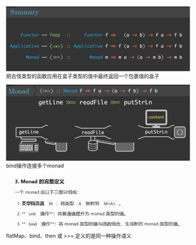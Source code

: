 ![把古怪类型的函数应用在盒子类型的值中最终返回一个包裹值的盒子](images/%E5%87%BD%E6%95%B0%E5%BC%8Fmonad%E9%97%AE%E9%A2%98/image.png)
把古怪类型的函数应用在盒子类型的值中最终返回一个包裹值的盒子

![Alt text](images/%E5%87%BD%E6%95%B0%E5%BC%8Fmonad%E9%97%AE%E9%A2%98/image-1.png) bind操作连接多个monad

![Alt text](images/%E5%87%BD%E6%95%B0%E5%BC%8Fmonad%E9%97%AE%E9%A2%98/image-2.png)
flatMap、bind、then 或 >>= 定义的是同一种操作语义